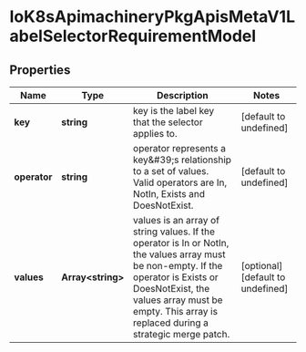 # IoK8sApimachineryPkgApisMetaV1LabelSelectorRequirementModel

## Properties

Name | Type | Description | Notes
------------ | ------------- | ------------- | -------------
**key** | **string** | key is the label key that the selector applies to. | [default to undefined]
**operator** | **string** | operator represents a key\&#39;s relationship to a set of values. Valid operators are In, NotIn, Exists and DoesNotExist. | [default to undefined]
**values** | **Array&lt;string&gt;** | values is an array of string values. If the operator is In or NotIn, the values array must be non-empty. If the operator is Exists or DoesNotExist, the values array must be empty. This array is replaced during a strategic merge patch. | [optional] [default to undefined]


